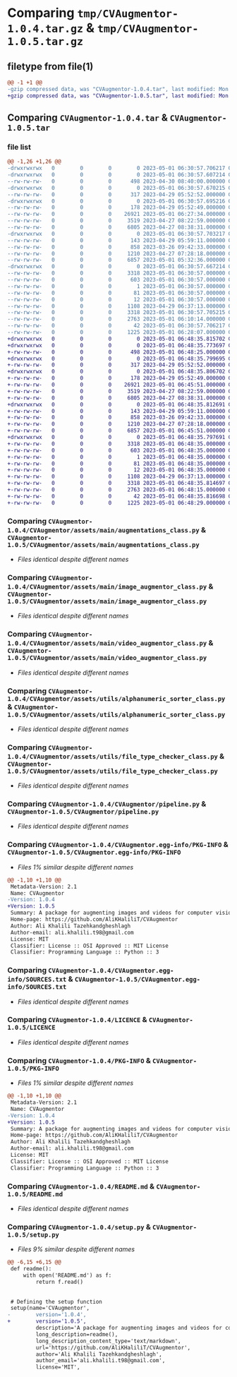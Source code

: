 # Comparing `tmp/CVAugmentor-1.0.4.tar.gz` & `tmp/CVAugmentor-1.0.5.tar.gz`

## filetype from file(1)

```diff
@@ -1 +1 @@
-gzip compressed data, was "CVAugmentor-1.0.4.tar", last modified: Mon May  1 06:30:57 2023, max compression
+gzip compressed data, was "CVAugmentor-1.0.5.tar", last modified: Mon May  1 06:48:35 2023, max compression
```

## Comparing `CVAugmentor-1.0.4.tar` & `CVAugmentor-1.0.5.tar`

### file list

```diff
@@ -1,26 +1,26 @@
-drwxrwxrwx   0        0        0        0 2023-05-01 06:30:57.706217 CVAugmentor-1.0.4/
-drwxrwxrwx   0        0        0        0 2023-05-01 06:30:57.607214 CVAugmentor-1.0.4/CVAugmentor/
--rw-rw-rw-   0        0        0      498 2023-04-30 08:40:00.000000 CVAugmentor-1.0.4/CVAugmentor/__init__.py
-drwxrwxrwx   0        0        0        0 2023-05-01 06:30:57.670215 CVAugmentor-1.0.4/CVAugmentor/assets/
--rw-rw-rw-   0        0        0      317 2023-04-29 05:52:52.000000 CVAugmentor-1.0.4/CVAugmentor/assets/__init__.py
-drwxrwxrwx   0        0        0        0 2023-05-01 06:30:57.695216 CVAugmentor-1.0.4/CVAugmentor/assets/main/
--rw-rw-rw-   0        0        0      178 2023-04-29 05:52:49.000000 CVAugmentor-1.0.4/CVAugmentor/assets/main/__init__.py
--rw-rw-rw-   0        0        0    26921 2023-05-01 06:27:34.000000 CVAugmentor-1.0.4/CVAugmentor/assets/main/augmentations_class.py
--rw-rw-rw-   0        0        0     3519 2023-04-27 08:22:59.000000 CVAugmentor-1.0.4/CVAugmentor/assets/main/image_augmentor_class.py
--rw-rw-rw-   0        0        0     6805 2023-04-27 08:38:31.000000 CVAugmentor-1.0.4/CVAugmentor/assets/main/video_augmentor_class.py
-drwxrwxrwx   0        0        0        0 2023-05-01 06:30:57.703217 CVAugmentor-1.0.4/CVAugmentor/assets/utils/
--rw-rw-rw-   0        0        0      143 2023-04-29 05:59:11.000000 CVAugmentor-1.0.4/CVAugmentor/assets/utils/__init__.py
--rw-rw-rw-   0        0        0      858 2023-03-26 09:42:33.000000 CVAugmentor-1.0.4/CVAugmentor/assets/utils/alphanumeric_sorter_class.py
--rw-rw-rw-   0        0        0     1210 2023-04-27 07:28:18.000000 CVAugmentor-1.0.4/CVAugmentor/assets/utils/file_type_checker_class.py
--rw-rw-rw-   0        0        0     6857 2023-05-01 05:32:36.000000 CVAugmentor-1.0.4/CVAugmentor/pipeline.py
-drwxrwxrwx   0        0        0        0 2023-05-01 06:30:57.667214 CVAugmentor-1.0.4/CVAugmentor.egg-info/
--rw-rw-rw-   0        0        0     3318 2023-05-01 06:30:57.000000 CVAugmentor-1.0.4/CVAugmentor.egg-info/PKG-INFO
--rw-rw-rw-   0        0        0      603 2023-05-01 06:30:57.000000 CVAugmentor-1.0.4/CVAugmentor.egg-info/SOURCES.txt
--rw-rw-rw-   0        0        0        1 2023-05-01 06:30:57.000000 CVAugmentor-1.0.4/CVAugmentor.egg-info/dependency_links.txt
--rw-rw-rw-   0        0        0       81 2023-05-01 06:30:57.000000 CVAugmentor-1.0.4/CVAugmentor.egg-info/requires.txt
--rw-rw-rw-   0        0        0       12 2023-05-01 06:30:57.000000 CVAugmentor-1.0.4/CVAugmentor.egg-info/top_level.txt
--rw-rw-rw-   0        0        0     1108 2023-04-29 06:37:13.000000 CVAugmentor-1.0.4/LICENCE
--rw-rw-rw-   0        0        0     3318 2023-05-01 06:30:57.705215 CVAugmentor-1.0.4/PKG-INFO
--rw-rw-rw-   0        0        0     2763 2023-05-01 06:10:14.000000 CVAugmentor-1.0.4/README.md
--rw-rw-rw-   0        0        0       42 2023-05-01 06:30:57.706217 CVAugmentor-1.0.4/setup.cfg
--rw-rw-rw-   0        0        0     1225 2023-05-01 06:28:07.000000 CVAugmentor-1.0.4/setup.py
+drwxrwxrwx   0        0        0        0 2023-05-01 06:48:35.815702 CVAugmentor-1.0.5/
+drwxrwxrwx   0        0        0        0 2023-05-01 06:48:35.773697 CVAugmentor-1.0.5/CVAugmentor/
+-rw-rw-rw-   0        0        0      498 2023-05-01 06:48:25.000000 CVAugmentor-1.0.5/CVAugmentor/__init__.py
+drwxrwxrwx   0        0        0        0 2023-05-01 06:48:35.799695 CVAugmentor-1.0.5/CVAugmentor/assets/
+-rw-rw-rw-   0        0        0      317 2023-04-29 05:52:52.000000 CVAugmentor-1.0.5/CVAugmentor/assets/__init__.py
+drwxrwxrwx   0        0        0        0 2023-05-01 06:48:35.806702 CVAugmentor-1.0.5/CVAugmentor/assets/main/
+-rw-rw-rw-   0        0        0      178 2023-04-29 05:52:49.000000 CVAugmentor-1.0.5/CVAugmentor/assets/main/__init__.py
+-rw-rw-rw-   0        0        0    26921 2023-05-01 06:45:51.000000 CVAugmentor-1.0.5/CVAugmentor/assets/main/augmentations_class.py
+-rw-rw-rw-   0        0        0     3519 2023-04-27 08:22:59.000000 CVAugmentor-1.0.5/CVAugmentor/assets/main/image_augmentor_class.py
+-rw-rw-rw-   0        0        0     6805 2023-04-27 08:38:31.000000 CVAugmentor-1.0.5/CVAugmentor/assets/main/video_augmentor_class.py
+drwxrwxrwx   0        0        0        0 2023-05-01 06:48:35.812691 CVAugmentor-1.0.5/CVAugmentor/assets/utils/
+-rw-rw-rw-   0        0        0      143 2023-04-29 05:59:11.000000 CVAugmentor-1.0.5/CVAugmentor/assets/utils/__init__.py
+-rw-rw-rw-   0        0        0      858 2023-03-26 09:42:33.000000 CVAugmentor-1.0.5/CVAugmentor/assets/utils/alphanumeric_sorter_class.py
+-rw-rw-rw-   0        0        0     1210 2023-04-27 07:28:18.000000 CVAugmentor-1.0.5/CVAugmentor/assets/utils/file_type_checker_class.py
+-rw-rw-rw-   0        0        0     6857 2023-05-01 06:45:51.000000 CVAugmentor-1.0.5/CVAugmentor/pipeline.py
+drwxrwxrwx   0        0        0        0 2023-05-01 06:48:35.797691 CVAugmentor-1.0.5/CVAugmentor.egg-info/
+-rw-rw-rw-   0        0        0     3318 2023-05-01 06:48:35.000000 CVAugmentor-1.0.5/CVAugmentor.egg-info/PKG-INFO
+-rw-rw-rw-   0        0        0      603 2023-05-01 06:48:35.000000 CVAugmentor-1.0.5/CVAugmentor.egg-info/SOURCES.txt
+-rw-rw-rw-   0        0        0        1 2023-05-01 06:48:35.000000 CVAugmentor-1.0.5/CVAugmentor.egg-info/dependency_links.txt
+-rw-rw-rw-   0        0        0       81 2023-05-01 06:48:35.000000 CVAugmentor-1.0.5/CVAugmentor.egg-info/requires.txt
+-rw-rw-rw-   0        0        0       12 2023-05-01 06:48:35.000000 CVAugmentor-1.0.5/CVAugmentor.egg-info/top_level.txt
+-rw-rw-rw-   0        0        0     1108 2023-04-29 06:37:13.000000 CVAugmentor-1.0.5/LICENCE
+-rw-rw-rw-   0        0        0     3318 2023-05-01 06:48:35.814697 CVAugmentor-1.0.5/PKG-INFO
+-rw-rw-rw-   0        0        0     2763 2023-05-01 06:48:15.000000 CVAugmentor-1.0.5/README.md
+-rw-rw-rw-   0        0        0       42 2023-05-01 06:48:35.816698 CVAugmentor-1.0.5/setup.cfg
+-rw-rw-rw-   0        0        0     1225 2023-05-01 06:48:29.000000 CVAugmentor-1.0.5/setup.py
```

### Comparing `CVAugmentor-1.0.4/CVAugmentor/assets/main/augmentations_class.py` & `CVAugmentor-1.0.5/CVAugmentor/assets/main/augmentations_class.py`

 * *Files identical despite different names*

### Comparing `CVAugmentor-1.0.4/CVAugmentor/assets/main/image_augmentor_class.py` & `CVAugmentor-1.0.5/CVAugmentor/assets/main/image_augmentor_class.py`

 * *Files identical despite different names*

### Comparing `CVAugmentor-1.0.4/CVAugmentor/assets/main/video_augmentor_class.py` & `CVAugmentor-1.0.5/CVAugmentor/assets/main/video_augmentor_class.py`

 * *Files identical despite different names*

### Comparing `CVAugmentor-1.0.4/CVAugmentor/assets/utils/alphanumeric_sorter_class.py` & `CVAugmentor-1.0.5/CVAugmentor/assets/utils/alphanumeric_sorter_class.py`

 * *Files identical despite different names*

### Comparing `CVAugmentor-1.0.4/CVAugmentor/assets/utils/file_type_checker_class.py` & `CVAugmentor-1.0.5/CVAugmentor/assets/utils/file_type_checker_class.py`

 * *Files identical despite different names*

### Comparing `CVAugmentor-1.0.4/CVAugmentor/pipeline.py` & `CVAugmentor-1.0.5/CVAugmentor/pipeline.py`

 * *Files identical despite different names*

### Comparing `CVAugmentor-1.0.4/CVAugmentor.egg-info/PKG-INFO` & `CVAugmentor-1.0.5/CVAugmentor.egg-info/PKG-INFO`

 * *Files 1% similar despite different names*

```diff
@@ -1,10 +1,10 @@
 Metadata-Version: 2.1
 Name: CVAugmentor
-Version: 1.0.4
+Version: 1.0.5
 Summary: A package for augmenting images and videos for computer vision tasks
 Home-page: https://github.com/AliKHaliliT/CVAugmentor
 Author: Ali Khalili Tazehkandgheshlagh
 Author-email: ali.khalili.t98@gmail.com
 License: MIT
 Classifier: License :: OSI Approved :: MIT License
 Classifier: Programming Language :: Python :: 3
```

### Comparing `CVAugmentor-1.0.4/CVAugmentor.egg-info/SOURCES.txt` & `CVAugmentor-1.0.5/CVAugmentor.egg-info/SOURCES.txt`

 * *Files identical despite different names*

### Comparing `CVAugmentor-1.0.4/LICENCE` & `CVAugmentor-1.0.5/LICENCE`

 * *Files identical despite different names*

### Comparing `CVAugmentor-1.0.4/PKG-INFO` & `CVAugmentor-1.0.5/PKG-INFO`

 * *Files 1% similar despite different names*

```diff
@@ -1,10 +1,10 @@
 Metadata-Version: 2.1
 Name: CVAugmentor
-Version: 1.0.4
+Version: 1.0.5
 Summary: A package for augmenting images and videos for computer vision tasks
 Home-page: https://github.com/AliKHaliliT/CVAugmentor
 Author: Ali Khalili Tazehkandgheshlagh
 Author-email: ali.khalili.t98@gmail.com
 License: MIT
 Classifier: License :: OSI Approved :: MIT License
 Classifier: Programming Language :: Python :: 3
```

### Comparing `CVAugmentor-1.0.4/README.md` & `CVAugmentor-1.0.5/README.md`

 * *Files identical despite different names*

### Comparing `CVAugmentor-1.0.4/setup.py` & `CVAugmentor-1.0.5/setup.py`

 * *Files 9% similar despite different names*

```diff
@@ -6,15 +6,15 @@
 def readme():
     with open('README.md') as f:
         return f.read()
     
 
 # Defining the setup function
 setup(name='CVAugmentor',
-        version='1.0.4',
+        version='1.0.5',
         description='A package for augmenting images and videos for computer vision tasks',
         long_description=readme(),
         long_description_content_type='text/markdown',
         url='https://github.com/AliKHaliliT/CVAugmentor',
         author='Ali Khalili Tazehkandgheshlagh',
         author_email='ali.khalili.t98@gmail.com',
         license='MIT',
```

